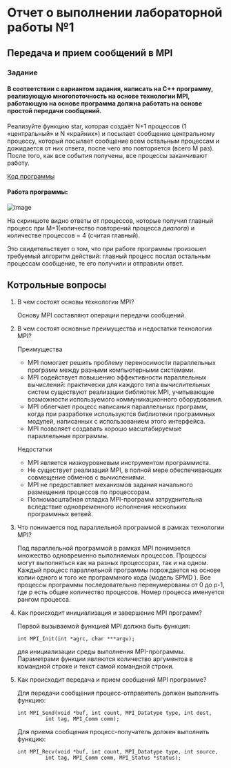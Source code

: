 # Отчет о выполнении лабораторной работы №1
## Передача и прием сообщений в MPI
### Задание
#### В соответствии с вариантом задания, написать на C++ программу, реализующую многопоточность на основе технологии MPI, работающую на основе программа должна работать на основе простой передачи сообщений.

Реализуйте функцию star, которая создаёт N+1 процессов (1 «центральный» и N «крайних») и посылает сообщение центральному процессу, который посылает сообщение всем остальным процессам и дожидается от них ответа, после чего это повторяется (всего M раз). После того, как все события получены, все процессы заканчивают работу.

[Код программы](https://github.com/sekibura/MPI/blob/main/Lab1/Source.cpp)
#### Работа программы:
![image](https://user-images.githubusercontent.com/51335422/108347680-d9cbc800-71f1-11eb-9072-ad41f0986fca.png)

На скриншоте видно ответы от процессов, которые получил главный процесс при M=1(количество повторений процесса *диалога*) и количестве процессов = 4 (считая главный).

Это свидетельствует о том, что при работе программы произошел требуемый алгоритм действий: главный процесс послал остальным процессам сообщение, те его получили и отправили ответ.

## Котрольные вопросы

1.	В чем состоят основы технологии MPI? 

    Основу MPI составляют операции передачи сообщений.    
    
2.	В чем состоят основные преимущества и недостатки технологии MPI?

    Преимущества
    - MPI помогает решить проблему переносимости параллельных программ между разными компьютерными системами.
    - MPI содействует повышению эффективности параллельных вычислений: практически для каждого типа вычислительных систем существуют реализации библиотек MPI, учитывающие возможности используемого коммуникационного оборудования.
    - MPI облегчает процесс написания параллельных программ, когда при разработке используются библиотеки программных модулей, написанных с использованием этого интерфейса.
    - MPI позволяет создавать хорошо масштабируемые параллельные программы.
    
    Недостатки
    - MPI является низкоуровневым инструментом программиста.
    - Не существует реализаций MPI, в полной мере обеспечивающих совмещение обменов с вычислениями.
    - MPI не предоставляет механизмов задания начального размещения процессов по процессорам.
    - Полномасштабная отладка MPI-программ затруднительна вследствие одновременного исполнения нескольких программных ветвей.
    
3.	Что понимается под параллельной программой в рамках технологии MPI?

    Под параллельной программой в рамках MPI понимается множество одновременно выполняемых процессов.
    Процессы могут выполняться как на разных процессорах, так и на одном. Каждый процесс параллельной программы порождается на основе копии одного и 
    того же программного кода (модель SPMD ). Все процессы программы последовательно перенумерованы от 0 до p-1, где p есть общее количество процессов.
    Номер процесса именуется рангом процесса.
    
4.	Как происходит инициализация и завершение MPI программ?

    Первой вызываемой функцией MPI должна быть функция:
    
    ```
    int MPI_Init(int *agrc, char ***argv);
    ```
    для инициализации среды выполнения MPI-программы. Параметрами функции являются количество аргументов в командной строке и текст самой командной строки.

    
5.	Как происходит передача и прием сообщений MPI программе?

    Для передачи сообщения процесс-отправитель должен выполнить функцию:
    
    ```
    int MPI_Send(void *buf, int count, MPI_Datatype type, int dest,
             int tag, MPI_Comm comm);
    ```
    
    
    Для приема сообщения процесс-получатель должен выполнить функцию:

    ```
    int MPI_Recv(void *buf, int count, MPI_Datatype type, int source,
             int tag, MPI_Comm comm, MPI_Status *status);
    ```
